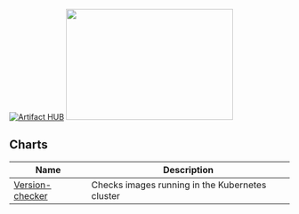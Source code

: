 [![Artifact HUB](https://img.shields.io/endpoint?url=https://artifacthub.io/badge/repository/ymrs)](https://artifacthub.io/packages/search?repo=ymrs)
<img src="https://helm.sh/img/helm.svg" width=300 height=200>


## Charts

| Name                                                      | Description                                                                                                                  |
|-----------------------------------------------------------|------------------------------------------------------------------------------------------------------------------------------|
| [Version-checker](charts/version-checker) | Checks images running in the Kubernetes cluster |                                                                                      
